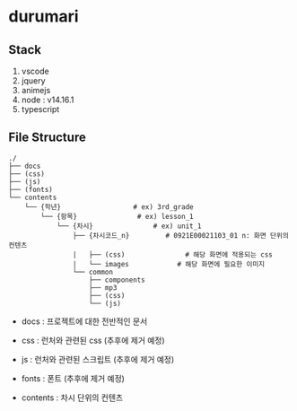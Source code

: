 # durumari

## Stack
1. vscode
1. jquery
1. animejs
1. node : v14.16.1
1. typescript


## File Structure

```text
./
├── docs
├── (css)
├── (js)
├── (fonts)
└── contents
    └── {학년}                  # ex) 3rd_grade
        └── {항목}               # ex) lesson_1 
            └── {차시}               # ex) unit_1
                ├── {차시코드_n}         # 0921E00021103_01 n: 화면 단위의 컨텐츠
                |   ├── (css)               # 해당 화면에 적용되는 css
                |   └── images            # 해당 화면에 필요한 이미지
                └── common
                    ├── components
                    ├── mp3
                    ├── (css)
                    └── (js)
```

- docs : 프로젝트에 대한 전반적인 문서

- css : 런처와 관련된 css (추후에 제거 예정)

- js : 런처와 관련된 스크립트 (추후에 제거 예정)

- fonts : 폰트 (추후에 제거 예정)

- contents : 차시 단위의 컨텐츠